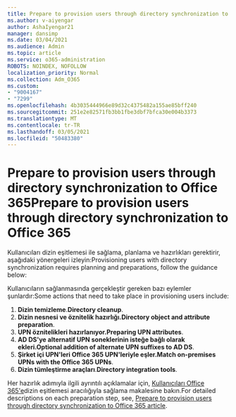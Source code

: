 ```yaml
---
title: Prepare to provision users through directory synchronization to Office 365
ms.author: v-aiyengar
author: AshaIyengar21
manager: dansimp
ms.date: 03/04/2021
ms.audience: Admin
ms.topic: article
ms.service: o365-administration
ROBOTS: NOINDEX, NOFOLLOW
localization_priority: Normal
ms.collection: Adm_O365
ms.custom:
- "9004167"
- "7299"
ms.openlocfilehash: 4b3035444966e89d32c4375482a155ae85bff240
ms.sourcegitcommit: 251e2e82571fb3bb1fbe3dbf7bfca30e004b3373
ms.translationtype: MT
ms.contentlocale: tr-TR
ms.lasthandoff: 03/05/2021
ms.locfileid: "50483380"
---
```

# <a name="prepare-to-provision-users-through-directory-synchronization-to-office-365"></a><span data-ttu-id="3f079-102">Prepare to provision users through directory synchronization to Office 365</span><span class="sxs-lookup"><span data-stu-id="3f079-102">Prepare to provision users through directory synchronization to Office 365</span></span>

<span data-ttu-id="3f079-103">Kullanıcıları dizin eşitlemesi ile sağlama, planlama ve hazırlıkları gerektirir, aşağıdaki yönergeleri izleyin:</span><span class="sxs-lookup"><span data-stu-id="3f079-103">Provisioning users with directory synchronization requires planning and preparations, follow the guidance below:</span></span>

<span data-ttu-id="3f079-104">Kullanıcıların sağlanmasında gerçekleştir gereken bazı eylemler şunlardır:</span><span class="sxs-lookup"><span data-stu-id="3f079-104">Some actions that need to take place in provisioning users include:</span></span>
1. <span data-ttu-id="3f079-105">**Dizin temizleme**.</span><span class="sxs-lookup"><span data-stu-id="3f079-105">**Directory cleanup**.</span></span>
1. <span data-ttu-id="3f079-106">**Dizin nesnesi ve öznitelik hazırlığı.**</span><span class="sxs-lookup"><span data-stu-id="3f079-106">**Directory object and attribute preparation**.</span></span>
1. <span data-ttu-id="3f079-107">**UPN öznitelikleri hazırlanıyor.**</span><span class="sxs-lookup"><span data-stu-id="3f079-107">**Preparing UPN attributes**.</span></span>
1. <span data-ttu-id="3f079-108">**AD DS'ye alternatif UPN soneklerinin isteğe bağlı olarak ekleri.**</span><span class="sxs-lookup"><span data-stu-id="3f079-108">**Optional addition of alternate UPN suffixes to AD DS**.</span></span>
1. <span data-ttu-id="3f079-109">**Şirket içi UPN'leri Office 365 UPN'leriyle eşler.**</span><span class="sxs-lookup"><span data-stu-id="3f079-109">**Match on-premises UPNs with the Office 365 UPNs**.</span></span>
1. <span data-ttu-id="3f079-110">**Dizin tümleştirme araçları**.</span><span class="sxs-lookup"><span data-stu-id="3f079-110">**Directory integration tools**.</span></span>

<span data-ttu-id="3f079-111">Her hazırlık adımıyla ilgili ayrıntılı açıklamalar için, [Kullanıcıları Office 365'e](https://aka.ms/office365assistantprovisionuserstooffice365)dizin eşitlemesi aracılığıyla sağlama makalesine bakın.</span><span class="sxs-lookup"><span data-stu-id="3f079-111">For detailed descriptions on each preparation step, see, [Prepare to provision users through directory synchronization to Office 365 article](https://aka.ms/office365assistantprovisionuserstooffice365).</span></span>